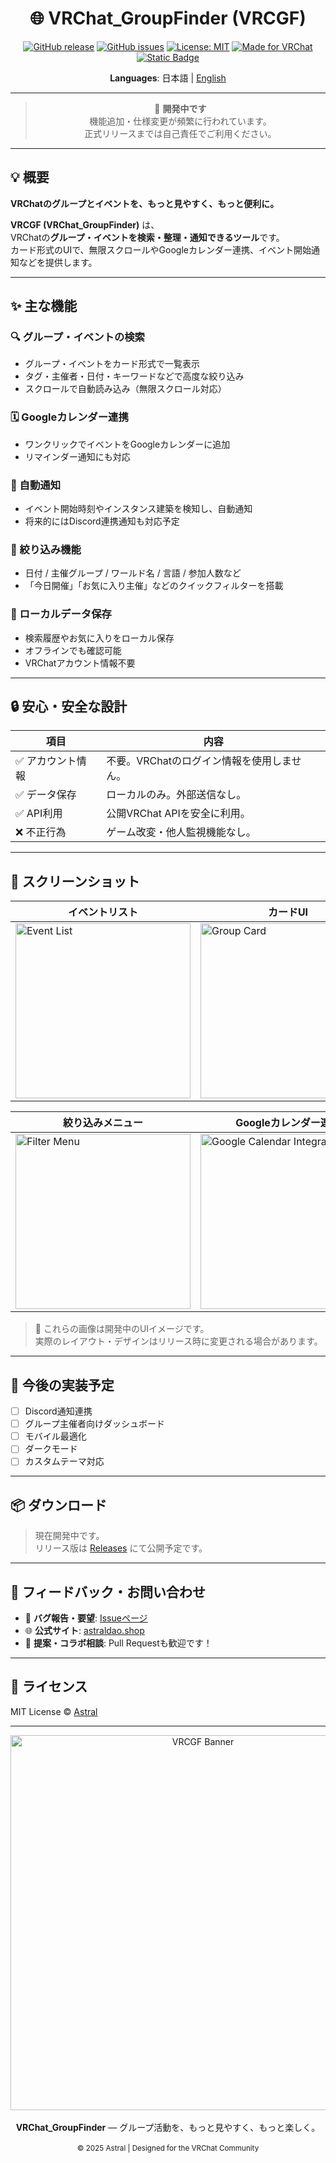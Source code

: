 <div align="center">

# 🌐 VRChat_GroupFinder (VRCGF)

[![GitHub release](https://img.shields.io/github/v/release/astraldao/VRCGF?color=4682B4&label=Release)](https://github.com/astraldao/VRCGF/releases)
[![GitHub issues](https://img.shields.io/github/issues/astraldao/VRCGF?color=00BFFF)](https://github.com/astraldao/VRCGF/issues)
[![License: MIT](https://img.shields.io/badge/License-MIT-blue.svg)](LICENSE)
[![Made for VRChat](https://img.shields.io/badge/Made%20for-VRChat-6A5ACD?logo=vrchat)](https://hello.vrchat.com)
[![Static Badge](https://img.shields.io/badge/Website-astraldao.shop-1E90FF)](https://astraldao.shop)

**Languages**: 日本語 | [English](README.en.md)

---

> 🚧 **開発中です**  
> 機能追加・仕様変更が頻繁に行われています。  
> 正式リリースまでは自己責任でご利用ください。

</div>

---

## 💡 概要

**VRChatのグループとイベントを、もっと見やすく、もっと便利に。**

**VRCGF (VRChat_GroupFinder)** は、  
VRChatの**グループ・イベントを検索・整理・通知できるツール**です。  
カード形式のUIで、無限スクロールやGoogleカレンダー連携、イベント開始通知などを提供します。

---

## ✨ 主な機能

### 🔍 グループ・イベントの検索
- グループ・イベントをカード形式で一覧表示  
- タグ・主催者・日付・キーワードなどで高度な絞り込み  
- スクロールで自動読み込み（無限スクロール対応）

### 🗓 Googleカレンダー連携
- ワンクリックでイベントをGoogleカレンダーに追加  
- リマインダー通知にも対応

### 🔔 自動通知
- イベント開始時刻やインスタンス建築を検知し、自動通知  
- 将来的にはDiscord連携通知も対応予定

### 🧭 絞り込み機能
- 日付 / 主催グループ / ワールド名 / 言語 / 参加人数など  
- 「今日開催」「お気に入り主催」などのクイックフィルターを搭載

### 💾 ローカルデータ保存
- 検索履歴やお気に入りをローカル保存  
- オフラインでも確認可能  
- VRChatアカウント情報不要

---

## 🔒 安心・安全な設計

| 項目 | 内容 |
|------|------|
| ✅ アカウント情報 | 不要。VRChatのログイン情報を使用しません。 |
| ✅ データ保存 | ローカルのみ。外部送信なし。 |
| ✅ API利用 | 公開VRChat APIを安全に利用。 |
| ❌ 不正行為 | ゲーム改変・他人監視機能なし。 |

---

## 📸 スクリーンショット

<div align="center">

| イベントリスト | カードUI | 詳細ビュー |
|-----------------|-----------|-------------|
| <img src="/docs/screenshots/event_list.png" width="280" alt="Event List"> | <img src="/docs/screenshots/group_card.png" width="280" alt="Group Card"> | <img src="/docs/screenshots/event_detail.png" width="280" alt="Event Detail"> |

| 絞り込みメニュー | Googleカレンダー連携 | 通知ポップアップ |
|------------------|----------------------|------------------|
| <img src="/docs/screenshots/filter_menu.png" width="280" alt="Filter Menu"> | <img src="/docs/screenshots/google_calendar.png" width="280" alt="Google Calendar Integration"> | <img src="/docs/screenshots/notification_popup.png" width="280" alt="Notification Popup"> |

</div>

> 🧩 これらの画像は開発中のUIイメージです。  
> 実際のレイアウト・デザインはリリース時に変更される場合があります。

---

## 🧩 今後の実装予定

- [ ] Discord通知連携  
- [ ] グループ主催者向けダッシュボード  
- [ ] モバイル最適化  
- [ ] ダークモード  
- [ ] カスタムテーマ対応  

---

## 📦 ダウンロード

> 現在開発中です。  
> リリース版は [Releases](https://github.com/astraldao/VRCGF/releases) にて公開予定です。

---

## 🤝 フィードバック・お問い合わせ

- 🐞 **バグ報告・要望**: [Issueページ](https://github.com/astraldao/VRCGF/issues)  
- 🌐 **公式サイト**: [astraldao.shop](https://astraldao.shop)  
- 💬 **提案・コラボ相談**: Pull Requestも歓迎です！

---

## 📄 ライセンス

MIT License © [Astral](https://astraldao.shop)

---

<div align="center">
  <img src="/docs/banner.png" width="600" alt="VRCGF Banner"><br><br>
  <strong>VRChat_GroupFinder</strong> — グループ活動を、もっと見やすく、もっと楽しく。  
  <br><br>
  <sub>© 2025 Astral | Designed for the VRChat Community</sub>
</div>
